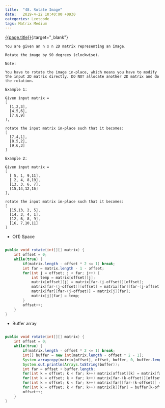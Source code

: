 ```yaml
---
title:  "48. Rotate Image"
date:   2019-4-22 10:40:00 +0930
categories: Leetcode
tags: Matrix Medium
---
```


[{{page.title}}](https://leetcode.com/problems/rotate-image/){:target="_blank"}

    You are given an n x n 2D matrix representing an image.

    Rotate the image by 90 degrees (clockwise).

    Note:

    You have to rotate the image in-place, which means you have to modify the input 2D matrix directly. DO NOT allocate another 2D matrix and do the rotation.

    Example 1:

    Given input matrix =
    [
      [1,2,3],
      [4,5,6],
      [7,8,9]
    ],

    rotate the input matrix in-place such that it becomes:
    [
      [7,4,1],
      [8,5,2],
      [9,6,3]
    ]

    Example 2:

    Given input matrix =
    [
      [ 5, 1, 9,11],
      [ 2, 4, 8,10],
      [13, 3, 6, 7],
      [15,14,12,16]
    ],

    rotate the input matrix in-place such that it becomes:
    [
      [15,13, 2, 5],
      [14, 3, 4, 1],
      [12, 6, 8, 9],
      [16, 7,10,11]
    ]


* O(1) Space

```java

public void rotate(int[][] matrix) {
    int offset = 0;
    while(true) {
        if(matrix.length - offset * 2 <= 1) break;
        int far = matrix.length - 1 - offset;
        for(int j = offset; j < far; j++) {
            int temp = matrix[offset][j];
            matrix[offset][j] = matrix[far-(j-offset)][offset];
            matrix[far-(j-offset)][offset] = matrix[far][far-(j-offset)];
            matrix[far][far-(j-offset)] = matrix[j][far];
            matrix[j][far] = temp;
        }
        offset++;
    }
}
```


* Buffer array

```java

public void rotate(int[][] matrix) {
    int offset = 0;
    while(true) {
        if(matrix.length - offset * 2 <= 1) break;
        int[] buffer = new int[matrix.length - offset * 2 - 1];
        System.arraycopy(matrix[offset], offset, buffer, 0, buffer.length);
        System.out.println(Arrays.toString(buffer));
        int far = offset + buffer.length;
        for(int k = offset; k < far; k++) matrix[offset][k] = matrix[far-(k-offset)][offset];
        for(int k = offset; k < far; k++) matrix[far-(k-offset)][offset] = matrix[far][far-(k-offset)];
        for(int k = offset; k < far; k++) matrix[far][far-(k-offset)] = matrix[k][far];
        for(int k = offset; k < far; k++) matrix[k][far] = buffer[k-offset];
        offset++;
    }
}
```
